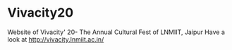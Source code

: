 # Vivacity20
Website of Vivacity' 20- The Annual Cultural Fest of LNMIIT, Jaipur
Have a look at http://vivacity.lnmiit.ac.in/
